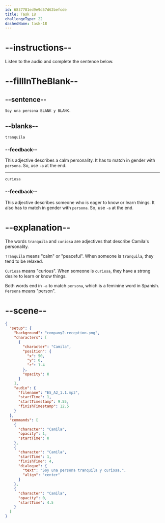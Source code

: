 ```yaml
---
id: 6837781ed9e9d57d62befcde
title: Task 18
challengeType: 22
dashedName: task-18
---
```


<!-- (Audio) Camila: Soy una persona tranquila y curiosa. -->

# --instructions--

Listen to the audio and complete the sentence below.

# --fillInTheBlank--

## --sentence--

`Soy una persona BLANK y BLANK.`

## --blanks--

`tranquila`

### --feedback--

This adjective describes a calm personality. It has to match in gender with `persona`. So, use `-a` at the end.

---

`curiosa`

### --feedback--

This adjective describes someone who is eager to know or learn things. It also has to match in gender with `persona`. So, use `-a` at the end.

# --explanation--

The words `tranquila` and `curiosa` are adjectives that describe Camila's personality.

`Tranquila` means "calm" or "peaceful". When someone is `tranquila`, they tend to be relaxed.

`Curiosa` means "curious". When someone is `curiosa`, they have a strong desire to learn or know things.

Both words end in `-a` to match `persona`, which is a feminine word in Spanish. `Persona` means "person".

# --scene--

```json
{
  "setup": {
    "background": "company2-reception.png",
    "characters": [
      {
        "character": "Camila",
        "position": {
          "x": 50,
          "y": 0,
          "z": 1.4
        },
        "opacity": 0
      }
    ],
    "audio": {
      "filename": "ES_A2_1.1.mp3",
      "startTime": 1,
      "startTimestamp": 9.55,
      "finishTimestamp": 12.5
    }
  },
  "commands": [
    {
      "character": "Camila",
      "opacity": 1,
      "startTime": 0
    },
    {
      "character": "Camila",
      "startTime": 1,
      "finishTime": 4,
      "dialogue": {
        "text": "Soy una persona tranquila y curiosa.",
        "align": "center"
      }
    },
    {
      "character": "Camila",
      "opacity": 0,
      "startTime": 4.5
    }
  ]
}
```
